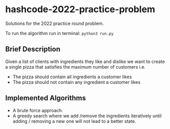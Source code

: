 # hashcode-2022-practice-problem

Solutions for the 2022 practice round problem.

To run the algorithm run in terminal: `python3 run.py`

## Brief Description

Given a list of clients with ingredients they like and dislike we want to create a single pizza that satisfies the maximum number of customers i.e.
- The pizza should contain all ingredients a customer likes
- The pizza should not contain any ingredient a customer likes

## Implemented Algorithms 

- A brute force approach. 
- A greedy search where we add /remove the ingredients iteratively until adding / removing a new one will not lead to a better state.
